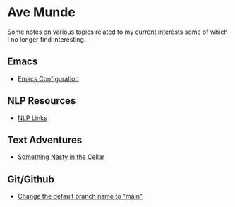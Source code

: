 # Ave Munde

Some notes on various topics related to my current interests some of which I no longer find interesting.

## Emacs

* [Emacs Configuration](https://github.com/nigeltc/emacs-config)

## NLP Resources

* [NLP Links](https://github.com/nigeltc/nlp)

## Text Adventures

* [Something Nasty in the Cellar](https://github.com/nigeltc/something_nasty)

## Git/Github

* [Change the default branch name to "main"](https://stevenmortimer.com/5-steps-to-change-github-default-branch-from-master-to-main/) 
